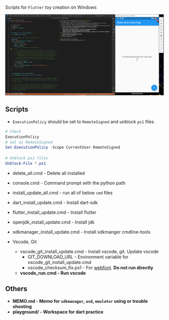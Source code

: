 Scripts for `Flutter` toy creation on Windows

<img src="image.png">

## Scripts

* `ExecutionPolicy` should be set to `RemoteSigned` and unblock `ps1` files
```powershell
# Check
ExecutionPolicy
# Set as RemoteSigned
Set-ExecutionPolicy -Scope CurrentUser RemoteSigned

# Unblock ps1 files
Unblock-File *.ps1
```

* delete_all.cmd - Delete all installed
* console.cmd - Command prompt with the python path

* install_update_all.cmd - run all of below `cmd` files

* dart_install_update.cmd - Install dart-sdk
* flutter_install_update.cmd - Install flutter
* openjdk_install_update.cmd - Install jdk
* sdkmanager_install_update.cmd - Install sdkmanger cmdline-tools

* Vscode, Git
    * vscode_git_install_update.cmd - Install vscode, git. Update vscode
        * GIT_DOWNLOAD_URL - Environment variable for vscode_git_install_update.cmd
        * vscode_checksum_fix.ps1 - For [webfont](https://github.com/Joungkyun/font-d2coding-ligature). <b>Do not run directly<b>
    * vscode_run.cmd - Run vscode

## Others

* MEMO.md - Memo for `sdkmanager`, `avd`, `emulator` using or trouble shooting
* playground/ - Workspace for dart practice
